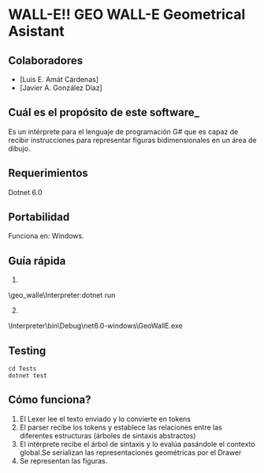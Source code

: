 WALL-E!! GEO WALL-E Geometrical Asistant
===========================
## Colaboradores
- [Luis E. Amát Cárdenas]
- [Javier A. González Díaz]

## Cuál es el propósito de este software_
Es un intérprete para el lenguaje de programación G# que es capaz de recibir instrucciones para representar figuras bidimensionales en un área de dibujo.
  
## Requerimientos
Dotnet 6.0

## Portabilidad

Funciona en: Windows.

## Guía rápida
1. 

\geo_walle\Interpreter:dotnet run

2. 

\Interpreter\bin\Debug\net6.0-windows\GeoWallE.exe

## Testing
```
cd Tests
dotnet test     
```


## Cómo funciona?
1. El Lexer lee el texto enviado y lo convierte en tokens
2. El parser recibe los tokens y establece las relaciones entre las diferentes estructuras (árboles de sintaxis abstractos)
3. El intérprete recibe el árbol de sintaxis y lo evalúa pasándole el contexto global.Se serializan las representaciones geométricas por el Drawer
4. Se representan las figuras.
